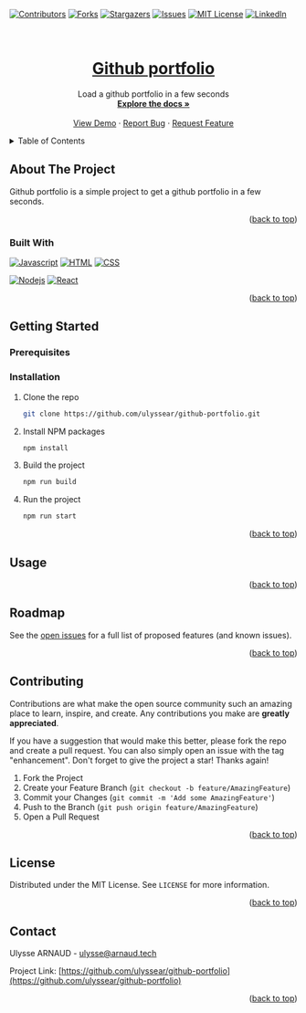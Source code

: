 <a name="readme-top"></a>

[![Contributors][contributors-shield]][contributors-url]
[![Forks][forks-shield]][forks-url]
[![Stargazers][stars-shield]][stars-url]
[![Issues][issues-shield]][issues-url]
[![MIT License][license-shield]][license-url]
[![LinkedIn][linkedin-shield]][linkedin-url]



<!-- PROJECT LOGO -->
<br />
<div align="center">
  <a href="https://github.com/ulyssear/github-portfolio">
    <h1 align="center">Github portfolio</h1>
  </a>

  <p align="center">
    Load a github portfolio in a few seconds
    <br />
    <a href="https://github.com/ulyssear/github-portfolio"><strong>Explore the docs »</strong></a>
    <br />
    <br />
    <a href="https://ulyssear.github.io/github-portfolio/">View Demo</a>
    ·
    <a href="https://github.com/ulyssear/github-portfolio/issues">Report Bug</a>
    ·
    <a href="https://github.com/ulyssear/github-portfolio/issues">Request Feature</a>
  </p>
</div>



<!-- TABLE OF CONTENTS -->
<details>
  <summary>Table of Contents</summary>
  <ol>
    <li>
      <a href="#about-the-project">About The Project</a>
      <ul>
        <li><a href="#built-with">Built With</a></li>
      </ul>
    </li>
    <li>
      <a href="#getting-started">Getting Started</a>
      <ul>
        <li><a href="#prerequisites">Prerequisites</a></li>
        <li><a href="#installation">Installation</a></li>
      </ul>
    </li>
    <li><a href="#usage">Usage</a></li>
    <li><a href="#roadmap">Roadmap</a></li>
    <li><a href="#contributing">Contributing</a></li>
    <li><a href="#license">License</a></li>
    <li><a href="#contact">Contact</a></li>
    <!-- <li><a href="#acknowledgments">Acknowledgments</a></li> -->
  </ol>
</details>



<!-- ABOUT THE PROJECT -->
## About The Project

Github portfolio is a simple project to get a github portfolio in a few seconds. 

<p align="right">(<a href="#readme-top">back to top</a>)</p>



### Built With

[![Javascript][Javascript-shield]][Javascript-url]
[![HTML][HTML-shield]][HTML-url]
[![CSS][CSS-shield]][CSS-url]

[![Nodejs][Nodejs-shield]][Nodejs-url]
[![React][React-shield]][React-url]


<p align="right">(<a href="#readme-top">back to top</a>)</p>



<!-- GETTING STARTED -->
## Getting Started



### Prerequisites



### Installation

1. Clone the repo
    ```sh
    git clone https://github.com/ulyssear/github-portfolio.git
    ```
2. Install NPM packages
    ```sh
    npm install
    ```
3. Build the project
    ```sh
    npm run build
    ```
4. Run the project
    ```sh
    npm run start
    ```

<p align="right">(<a href="#readme-top">back to top</a>)</p>



<!-- USAGE EXAMPLES -->
## Usage

<!-- TODO : ADD examples -->

<p align="right">(<a href="#readme-top">back to top</a>)</p>



<!-- ROADMAP -->
## Roadmap

<!-- TODO : ADD roadmap
- [ ] Feature 1
- [ ] Feature 2
- [ ] Feature 3
    - [ ] Nested Feature
-->
See the [open issues](https://github.com/ulyssear/github-portfolio/issues) for a full list of proposed features (and known issues).

<p align="right">(<a href="#readme-top">back to top</a>)</p>



<!-- CONTRIBUTING -->
## Contributing

Contributions are what make the open source community such an amazing place to learn, inspire, and create. Any contributions you make are **greatly appreciated**.

If you have a suggestion that would make this better, please fork the repo and create a pull request. You can also simply open an issue with the tag "enhancement".
Don't forget to give the project a star! Thanks again!

1. Fork the Project
2. Create your Feature Branch (`git checkout -b feature/AmazingFeature`)
3. Commit your Changes (`git commit -m 'Add some AmazingFeature'`)
4. Push to the Branch (`git push origin feature/AmazingFeature`)
5. Open a Pull Request

<p align="right">(<a href="#readme-top">back to top</a>)</p>



<!-- LICENSE -->
## License

Distributed under the MIT License. See `LICENSE` for more information.

<p align="right">(<a href="#readme-top">back to top</a>)</p>



<!-- CONTACT -->
## Contact

Ulysse ARNAUD - ulysse@arnaud.tech

Project Link: [https://github.com/ulyssear/github-portfolio](https://github.com/ulyssear/github-portfolio)

<p align="right">(<a href="#readme-top">back to top</a>)</p>



<!-- TODO : ACKNOWLEDGMENTS ?
## Acknowledgments

* []()
* []()
* []()
<p align="right">(<a href="#readme-top">back to top</a>)</p>

-->


<!-- MARKDOWN LINKS & IMAGES -->
<!-- https://www.markdownguide.org/basic-syntax/#reference-style-links -->
[contributors-shield]: https://img.shields.io/github/contributors/ulyssear/github-portfolio.svg?style=for-the-badge
[contributors-url]: https://github.com/ulyssear/github-portfolio/graphs/contributors
[forks-shield]: https://img.shields.io/github/forks/ulyssear/github-portfolio.svg?style=for-the-badge
[forks-url]: https://github.com/ulyssear/github-portfolio/network/members
[stars-shield]: https://img.shields.io/github/stars/ulyssear/github-portfolio.svg?style=for-the-badge
[stars-url]: https://github.com/ulyssear/github-portfolio/stargazers
[issues-shield]: https://img.shields.io/github/issues/ulyssear/github-portfolio.svg?style=for-the-badge
[issues-url]: https://github.com/ulyssear/github-portfolio/issues
[license-shield]: https://img.shields.io/github/license/ulyssear/github-portfolio.svg?style=for-the-badge
[license-url]: https://github.com/ulyssear/github-portfolio/blob/master/LICENSE
[linkedin-shield]: https://img.shields.io/badge/-LinkedIn-black.svg?style=for-the-badge&logo=linkedin&colorB=555
[linkedin-url]: https://linkedin.com/in/ulyssearnaud
[product-screenshot]: images/screenshot.png
[JavaScript-shield]: https://img.shields.io/badge/JavaScript-323330?style=for-the-badge&logo=javascript&logoColor=F7DF1E
[JavaScript-url]: https://www.javascript.com/
[HTML-shield]: https://img.shields.io/badge/HTML5-E34F26?style=for-the-badge&logo=html5&logoColor=white
[HTML-url]: https://developer.mozilla.org/fr/docs/Web/HTML
[CSS-shield]: https://img.shields.io/badge/CSS3-1572B6?style=for-the-badge&logo=css3&logoColor=white
[CSS-url]: https://developer.mozilla.org/fr/docs/Web/CSS
[React-shield]: https://img.shields.io/badge/React-20232A?style=for-the-badge&logo=react&logoColor=61DAFB
[React-url]: https://reactjs.org/
[NodeJS-shield]: https://img.shields.io/badge/Node.js-43853D?style=for-the-badge&logo=node.js&logoColor=white
[NodeJS-url]: https://nodejs.org/en/
